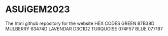 # ASUiGEM2023
The html github repository for the website
HEX CODES
GREEN
87B38D
MULBERRY
63474D
LAVENDAR
D3C1D2
TURQUOISE 
074F57
BLUE
077187
